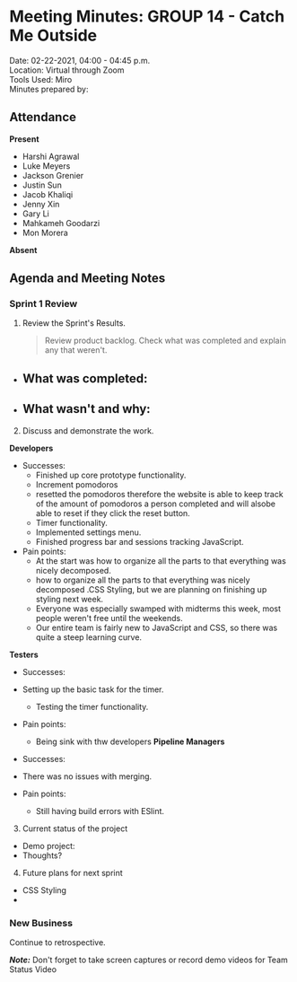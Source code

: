 # Meeting Minutes: GROUP 14 - **Catch Me Outside**
Date: 02-22-2021, 04:00 - 04:45 p.m.  
Location: Virtual through Zoom   
Tools Used: Miro  
Minutes prepared by: 

## Attendance
**Present**
- Harshi Agrawal
- Luke Meyers 
- Jackson Grenier
- Justin Sun 
- Jacob Khaliqi
- Jenny Xin
- Gary Li
- Mahkameh Goodarzi
- Mon Morera

**Absent**


## Agenda and Meeting Notes
### Sprint 1 Review
1. Review the Sprint's Results.
   > Review product backlog. Check what was completed and explain any that weren't.
- What was completed:
  - 
- What wasn't and why:
  - 

2. Discuss and demonstrate the work.

**Developers**    
- Successes: 
   - Finished up core prototype functionality. 
   - Increment pomodoros 
    - resetted the pomodoros therefore the website is able to keep track of the amount of pomodoros a person completed and will alsobe able to reset if they click the reset button. 
   - Timer functionality. 
   - Implemented settings menu. 
    - Finished progress bar and sessions tracking JavaScript.
- Pain points: 
   - At the start was how to organize all the parts to that everything was nicely decomposed. 
   - how to organize all the parts to that everything was nicely decomposed .CSS Styling, but we are planning on finishing up styling next week. 
   - Everyone was especially swamped with midterms this week, most people weren't free until the weekends. 
   - Our entire team is fairly new to JavaScript and CSS, so there was quite a steep learning curve. 
 
**Testers**
- Successes: 
- Setting up the basic task for the timer. 
  - Testing the timer functionality. 
- Pain points: 
  - Being sink with thw developers
**Pipeline Managers**
- Successes: 
- There was no issues with merging. 
 
- Pain points: 
   - Still having build errors with ESlint. 



3. Current status of the project
- Demo project: 
- Thoughts?

4. Future plans for next sprint
- CSS Styling
- 

### New Business
Continue to retrospective.

***Note:*** Don't forget to take screen captures or record demo videos for Team Status Video
